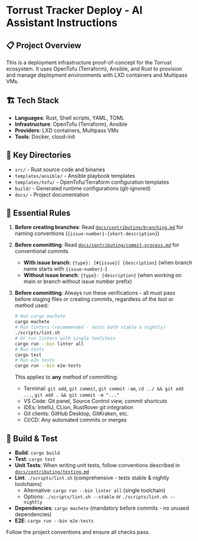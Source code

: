 # Torrust Tracker Deploy - AI Assistant Instructions

## 📋 Project Overview

This is a deployment infrastructure proof-of-concept for the Torrust ecosystem. It uses OpenTofu (Terraform), Ansible, and Rust to provision and manage deployment environments with LXD containers and Multipass VMs.

## 🏗️ Tech Stack

- **Languages**: Rust, Shell scripts, YAML, TOML
- **Infrastructure**: OpenTofu (Terraform), Ansible
- **Providers**: LXD containers, Multipass VMs
- **Tools**: Docker, cloud-init

## 📁 Key Directories

- `src/` - Rust source code and binaries
- `templates/ansible/` - Ansible playbook templates
- `templates/tofu/` - OpenTofu/Terraform configuration templates
- `build/` - Generated runtime configurations (git-ignored)
- `docs/` - Project documentation

## 🔧 Essential Rules

1. **Before creating branches**: Read [`docs/contributing/branching.md`](../docs/contributing/branching.md) for naming conventions (`{issue-number}-{short-description}`)

2. **Before committing**: Read [`docs/contributing/commit-process.md`](../docs/contributing/commit-process.md) for conventional commits

   - **With issue branch**: `{type}: [#{issue}] {description}` (when branch name starts with `{issue-number}-`)
   - **Without issue branch**: `{type}: {description}` (when working on main or branch without issue number prefix)

3. **Before committing**: Always run these verifications - all must pass before staging files or creating commits, regardless of the tool or method used:

   ```bash
   # Run cargo machete
   cargo machete
   # Run linters (recommended - tests both stable & nightly)
   ./scripts/lint.sh
   # Or run linters with single toolchain
   cargo run --bin linter all
   # Run tests
   cargo test
   # Run e2e tests
   cargo run --bin e2e-tests
   ```

   This applies to **any** method of committing:

   - Terminal: `git add`, `git commit`, `git commit -am`, `cd ../ && git add ...`, `git add . && git commit -m "..."`
   - VS Code: Git panel, Source Control view, commit shortcuts
   - IDEs: IntelliJ, CLion, RustRover git integration
   - Git clients: GitHub Desktop, GitKraken, etc.
   - CI/CD: Any automated commits or merges

## 🧪 Build & Test

- **Build**: `cargo build`
- **Test**: `cargo test`
- **Unit Tests**: When writing unit tests, follow conventions described in [`docs/contributing/testing.md`](../docs/contributing/testing.md)
- **Lint**: `./scripts/lint.sh` (comprehensive - tests stable & nightly toolchains)
  - Alternative: `cargo run --bin linter all` (single toolchain)
  - Options: `./scripts/lint.sh --stable` or `./scripts/lint.sh --nightly`
- **Dependencies**: `cargo machete` (mandatory before commits - no unused dependencies)
- **E2E**: `cargo run --bin e2e-tests`

Follow the project conventions and ensure all checks pass.
